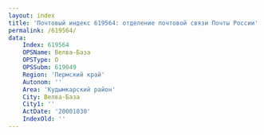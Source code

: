 ```yaml
---
layout: index
title: 'Почтовый индекс 619564: отделение почтовой связи Почты России'
permalink: /619564/
data:
    Index: 619564
    OPSName: Велва-База
    OPSType: О
    OPSSubm: 619049
    Region: 'Пермский край'
    Autonom: ''
    Area: 'Кудымкарский район'
    City: Велва-База
    City1: ''
    ActDate: '20001030'
    IndexOld: ''
---
```

